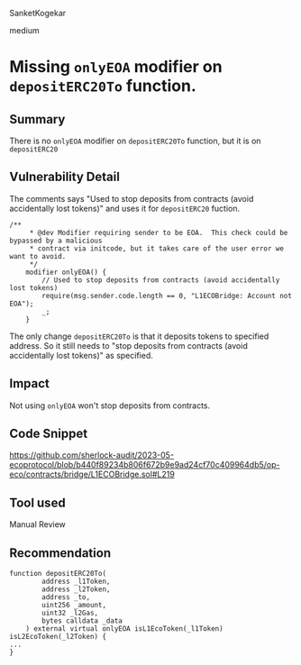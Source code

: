 SanketKogekar

medium

# Missing `onlyEOA` modifier on `depositERC20To` function.

## Summary
There is no `onlyEOA` modifier on `depositERC20To` function, but it is on `depositERC20`

## Vulnerability Detail

The comments says "Used to stop deposits from contracts (avoid accidentally lost tokens)" and uses it for `depositERC20` fuction.

```solidity
/**
     * @dev Modifier requiring sender to be EOA.  This check could be bypassed by a malicious
     * contract via initcode, but it takes care of the user error we want to avoid.
     */
    modifier onlyEOA() {
        // Used to stop deposits from contracts (avoid accidentally lost tokens)
        require(msg.sender.code.length == 0, "L1ECOBridge: Account not EOA");
        _;
    }
```

The only change `depositERC20To` is that it deposits tokens to specified address.
So it still needs to "stop deposits from contracts (avoid accidentally lost tokens)" as specified.

## Impact
Not using `onlyEOA` won't stop deposits from contracts.

## Code Snippet
https://github.com/sherlock-audit/2023-05-ecoprotocol/blob/b440f89234b806f672b9e9ad24cf70c409964db5/op-eco/contracts/bridge/L1ECOBridge.sol#L219

## Tool used

Manual Review

## Recommendation
```solidity
function depositERC20To(
        address _l1Token,
        address _l2Token,
        address _to,
        uint256 _amount,
        uint32 _l2Gas,
        bytes calldata _data
    ) external virtual onlyEOA isL1EcoToken(_l1Token) isL2EcoToken(_l2Token) {
...
}
```